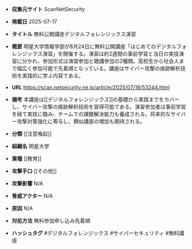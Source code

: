 - **収集元サイト**
ScanNetSecurity

- **掲載日**
2025-07-17

- **タイトル**
無料公開講座デジタルフォレンジックス演習

- **概要**
明星大学情報学部が8月24日に無料公開講座「はじめてのデジタルフォレンジックス演習」を開催する。演習は約2週間の事前学習と当日の実技演習に分かれ、参加形式は演習参加と聴講参加の2種類。高校生から社会人まで幅広く参加可能で先着順となっている。講座はサイバー攻撃の痕跡解析技術を実践的に学ぶ内容である。

- **URL**
https://scan.netsecurity.ne.jp/article/2025/07/18/53244.html

- **備考**
本講座は[[デジタルフォレンジックス]]の基礎から実践までをカバーし、サイバー攻撃の痕跡解析技術を習得可能である。演習参加者は事前学習を経て実技に臨み、チームでの課題解決能力も養成される。将来的なサイバー攻撃対策強化に寄与し、類似講座の増加も期待される。

- **分類**
[[注意喚起]]

- **組織名**
明星大学

- **業種**
[[教育]]

- **攻撃手口**
[[その他]]

- **攻撃影響**
N/A

- **脅威アクター**
N/A

- **原因**
N/A

- **対処方法**
無料参加申し込み先着順

- **ハッシュタグ**
#デジタルフォレンジックス #サイバーセキュリティ #無料講座
